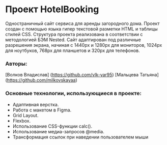 # Проект HotelBooking
Одностраничный сайт сервиса для аренды загородного дома.
Проект создан с помощью языка гипер текстовой разметки HTML и таблицы стилей CSS. Структура проекта
реализована в соответствии с методологией БЭМ Nested.
Сайт адаптирован под различные разрешения экрана, начиная с 1440px и 1280px для мониторов, 1024px для ноутбуков, 768px для планшетов и 320px для телефонов.
### Авторы:
[Волков Владислав] (https://github.com/vlk-yar95)
[Мальцева Татьяна] (https://github.com/milkovskayaa)
### Основные технологии, использующиеся в проекте:
* Адаптивная верстка.
* Работа с макетом в Figma.
* Grid Layout.
* Flexbox.
* Использование CSS-функции calc().
* Использование медиа-запросов @media.
* Трансформация ссылок при наведении пользователем мыши

